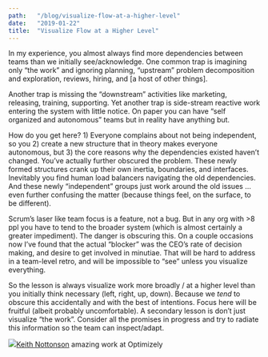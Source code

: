 ```yaml
---
path:	"/blog/visualize-flow-at-a-higher-level"
date:	"2019-01-22"
title:	"Visualize Flow at a Higher Level"
---
```


In my experience, you almost always find more dependencies between teams than we initially see/acknowledge. One common trap is imagining only “the work” and ignoring planning, “upstream” problem decomposition and exploration, reviews, hiring, and [a host of other things].

Another trap is missing the “downstream” activities like marketing, releasing, training, supporting. Yet another trap is side-stream reactive work entering the system with little notice. On paper you can have “self organized and autonomous” teams but in reality have anything but.

How do you get here? 1) Everyone complains about not being independent, so you 2) create a new structure that in theory makes everyone autonomous, but 3) the core reasons why the dependencies existed haven’t changed. You’ve actually further obscured the problem. These newly formed structures crank up their own inertia, boundaries, and interfaces. Inevitably you find human load balancers navigating the old dependencies. And these newly “independent” groups just work around the old issues … even further confusing the matter (because things feel, on the surface, to be different).

Scrum’s laser like team focus is a feature, not a bug. But in any org with >8 ppl you have to tend to the broader system (which is almost certainly a greater impediment). The danger is obscuring this. On a couple occasions now I’ve found that the actual “blocker” was the CEO’s rate of decision making, and desire to get involved in minutiae. That will be hard to address in a team-level retro, and will be impossible to “see” unless you visualize everything.

So the lesson is always visualize work more broadly / at a higher level than you initially think necessary (left, right, up, down). Because we *tend* to obscure this accidentally and with the best of intentions. Focus here will be fruitful (albeit probably uncomfortable). A secondary lesson is don’t just visualize “the work”. Consider all the promises in progress and try to radiate this information so the team can inspect/adapt.

![](/images/1*16lpIRrABaTVdL0DSl35zQ.jpeg)[Keith Nottonson](https://www.linkedin.com/in/keithn) amazing work at Optimizely